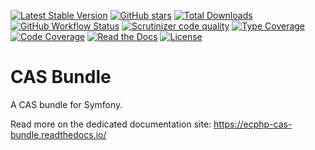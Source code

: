 [![Latest Stable Version](https://img.shields.io/packagist/v/ecphp/cas-bundle.svg?style=flat-square)](https://packagist.org/packages/ecphp/cas-bundle)
[![GitHub stars](https://img.shields.io/github/stars/ecphp/cas-bundle.svg?style=flat-square)](https://packagist.org/packages/ecphp/cas-bundle)
[![Total Downloads](https://img.shields.io/packagist/dt/ecphp/cas-bundle.svg?style=flat-square)](https://packagist.org/packages/ecphp/cas-bundle)
[![GitHub Workflow Status][github workflow status]][github actions link]
[![Scrutinizer code quality](https://img.shields.io/scrutinizer/quality/g/ecphp/cas-bundle/master.svg?style=flat-square)](https://scrutinizer-ci.com/g/ecphp/cas-bundle/?branch=master)
[![Type Coverage](https://shepherd.dev/github/ecphp/cas-bundle/coverage.svg)](https://shepherd.dev/github/ecphp/cas-bundle)
[![Code Coverage](https://img.shields.io/scrutinizer/coverage/g/ecphp/cas-bundle/master.svg?style=flat-square)](https://scrutinizer-ci.com/g/ecphp/cas-bundle/?branch=master)
[![Read the Docs](https://img.shields.io/readthedocs/ecphp-cas-bundle?style=flat-square)](https://ecphp-cas-bundle.readthedocs.io/)
[![License](https://img.shields.io/packagist/l/ecphp/cas-bundle.svg?style=flat-square)](https://packagist.org/packages/ecphp/cas-bundle)

# CAS Bundle

A CAS bundle for Symfony.

Read more on the dedicated documentation site:
https://ecphp-cas-bundle.readthedocs.io/

[github actions link]: https://github.com/ecphp/cas-lib/actions
[github workflow status]:
  https://img.shields.io/github/actions/workflow/status/ecphp/cas-bundle/continuous-integration.yml?branch=master&style=flat-square
